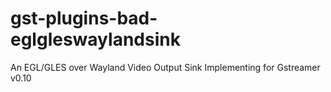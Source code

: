 gst-plugins-bad-eglgleswaylandsink
==================================

 An EGL/GLES over Wayland Video Output Sink Implementing for Gstreamer v0.10
